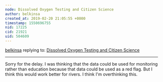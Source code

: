 ```yaml
---
node: Dissolved Oxygen Testing and Citizen Science
author: belkinsa
created_at: 2019-02-20 21:05:55 +0000
timestamp: 1550696755
nid: 17225
cid: 21921
uid: 504609
---
```




[belkinsa](../profile/belkinsa) replying to: [Dissolved Oxygen Testing and Citizen Science](../notes/belkinsa/10-04-2018/dissolved-oxygen-testing-and-citizen-science)

----
Sorry for the delay. I was thinking that the data could be used for monitoring rather than education because that data could be used as a red flag. But I think this would work better for rivers. I think I'm overthinking this.